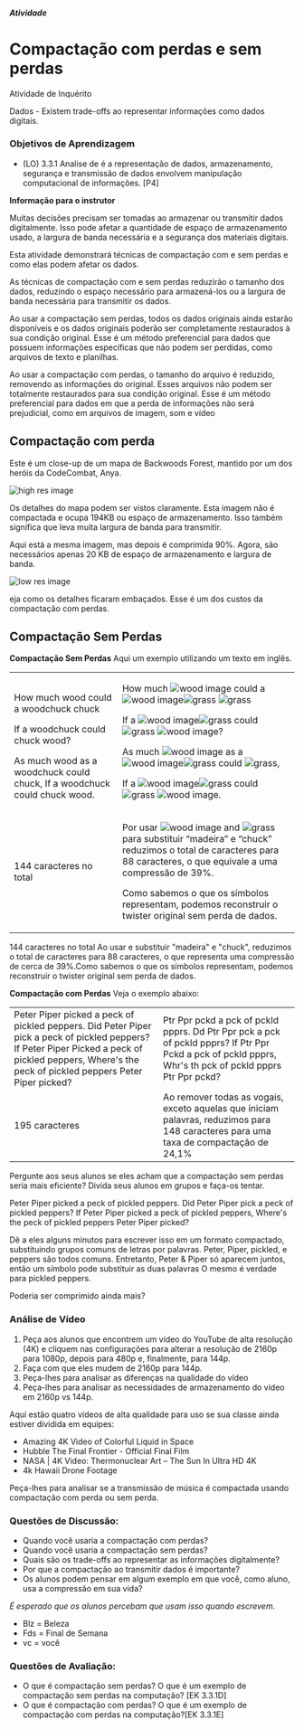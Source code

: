 ﻿##### Atividade
# Compactação com perdas e sem perdas
Atividade de Inquérito

Dados - Existem trade-offs ao representar informações como dados digitais.	

### Objetivos de Aprendizagem
- (LO) 3.3.1 Analise de é a representação de dados, armazenamento, segurança e transmissão de dados envolvem manipulação computacional de informações. [P4]

**Informação para o instrutor**

Muitas decisões precisam ser tomadas ao armazenar ou transmitir dados digitalmente. Isso pode afetar a quantidade de espaço de armazenamento usado, a largura de banda necessária e a segurança dos materiais digitais.

Esta atividade demonstrará técnicas de compactação com e sem perdas e como elas podem afetar os dados. 

As técnicas de compactação com e sem perdas reduzirão o tamanho dos dados, reduzindo o espaço necessário para armazená-los ou a largura de banda necessária para transmitir os dados.

Ao usar a compactação sem perdas, todos os dados originais ainda estarão disponíveis e os dados originais poderão ser completamente restaurados à sua condição original. Esse é um método preferencial para dados que possuem informações específicas que não podem ser perdidas, como arquivos de texto e planilhas.

Ao usar a compactação com perdas, o tamanho do arquivo é reduzido, removendo as informações do original. Esses arquivos não podem ser totalmente restaurados para sua condição original. Esse é um método preferencial para dados em que a perda de informações não será prejudicial, como em arquivos de imagem, som e vídeo

## Compactação com perda


Este é um close-up de um mapa de Backwoods Forest, mantido por um dos heróis da CodeCombat, Anya.

<img alt="high res image" src="/images/pages/teachers/resources/markdown/compression-high-res.jpg" class="res-image" />

Os detalhes do mapa podem ser vistos claramente. Esta imagem não é compactada e ocupa 194KB ou espaço de armazenamento. Isso também significa que leva muita largura de banda para transmitir.

Aqui está a mesma imagem, mas depois é comprimida 90%. Agora, são necessários apenas 20 KB de espaço de armazenamento e largura de banda.

<img alt="low res image" src="/images/pages/teachers/resources/markdown/compression-low-res.jpg" class="res-image" />

eja como os detalhes ficaram embaçados. Esse é um dos custos da compactação com perdas.




## Compactação Sem Perdas

**Compactação Sem Perdas**
Aqui um exemplo utilizando um texto em inglês.
<table class="woodchuck">

<tbody>

<tr>

<td>

<span>How much wood could a woodchuck chuck  
</span>

<span>If a woodchuck could chuck wood?</span>

<span>  
As much wood as a woodchuck could chuck,</span>

<span>  
If a woodchuck could chuck wood.</span>

</td>

<td>

<span>How much</span> <img alt="wood image" src="/images/pages/teachers/resources/markdown/compression-wood-x.png" class="wood" /><span> could a</span> <img alt="wood image" src="/images/pages/teachers/resources/markdown/compression-wood-x.png" class="wood" /><img alt="grass" src="/images/pages/teachers/resources/markdown/compression-grass.png" class="grass" /><span> </span><img alt="grass" src="/images/pages/teachers/resources/markdown/compression-grass.png" class="grass" /><span> </span>

<span>If a</span> <img alt="wood image" src="/images/pages/teachers/resources/markdown/compression-wood-x.png" class="wood" /><img alt="grass" src="/images/pages/teachers/resources/markdown/compression-grass.png" class="grass" /><span> could</span> <img alt="grass" src="/images/pages/teachers/resources/markdown/compression-grass.png" class="grass" /><span> </span><img alt="wood image" src="/images/pages/teachers/resources/markdown/compression-wood-x.png" class="wood" /><span>?</span>

<span>As much</span> <img alt="wood image" src="/images/pages/teachers/resources/markdown/compression-wood-x.png" class="wood" /><span> as a</span> <img alt="wood image" src="/images/pages/teachers/resources/markdown/compression-wood-x.png" class="wood" /><img alt="grass" src="/images/pages/teachers/resources/markdown/compression-grass.png" class="grass" /><span> could</span> <img alt="grass" src="/images/pages/teachers/resources/markdown/compression-grass.png" class="grass" /><span>,</span>

<span>If a</span> <img alt="wood image" src="/images/pages/teachers/resources/markdown/compression-wood-x.png" class="wood" /><img alt="grass" src="/images/pages/teachers/resources/markdown/compression-grass.png" class="grass" /><span> could</span> <img alt="grass" src="/images/pages/teachers/resources/markdown/compression-grass.png" class="grass" /><span> </span><img alt="wood image" src="/images/pages/teachers/resources/markdown/compression-wood-x.png" class="wood" /><span>.</span>

<span></span>

</td>

</tr>

<tr>

<td>

<span> 144 caracteres no total</span>

</td>

<td>

<span>Por usar</span> <img alt="wood image" src="/images/pages/teachers/resources/markdown/compression-wood-x.png" class="wood" /><span> and</span> <img alt="grass" src="/images/pages/teachers/resources/markdown/compression-grass.png" class="grass" /><span> para substituir “madeira” e “chuck” reduzimos o total de caracteres para 88 caracteres, o que equivale a uma compressão de 39%.</span>

<span>Como sabemos o que os símbolos representam, podemos reconstruir o twister original sem perda de dados.</span>

</td>

</tr>

</tbody>

</table>

144 caracteres no total
Ao usar e substituir "madeira" e "chuck", reduzimos o total de caracteres para 88 caracteres, o que representa uma compressão de cerca de 39%.Como sabemos o que os símbolos representam, podemos reconstruir o twister original sem perda de dados.

**Compactação com Perdas**
Veja o exemplo abaixo:

<table class="peter-piper">

<tbody>

<tr>

<td><span>Peter Piper picked a peck of pickled peppers.</span> <span>Did Peter Piper pick a peck of pickled peppers?</span> <span>If Peter Piper Picked a peck of pickled peppers,</span> <span>Where's the peck of pickled peppers Peter Piper picked?</span><span></span><span></span></td>

<td><span>Ptr Ppr pckd a pck of pckld ppprs.</span> <span>Dd Ptr Ppr pck a pck of pckld ppprs?</span> <span>If Ptr Ppr Pckd a pck of pckld ppprs,</span> <span>Whr's th pck of pckld ppprs Ptr Ppr pckd?</span></td>

</tr>

<tr>

<td><span>195 caracteres</span></td>

<td><span>Ao remover todas as vogais, exceto aquelas que iniciam palavras, reduzimos  para 148 caracteres para uma taxa de compactação de 24,1%</span></td>

</tr>

</tbody>

</table>
Pergunte aos seus alunos se eles acham que a compactação sem perdas seria mais eficiente?
Divida seus alunos em grupos e faça-os tentar.

Peter Piper picked a peck of pickled peppers.
Did Peter Piper pick a peck of pickled peppers?
If Peter Piper picked a peck of pickled peppers,
Where's the peck of pickled peppers Peter Piper picked?

Dê a eles alguns minutos para escrever isso em um formato compactado, substituindo grupos comuns de letras por palavras.
Peter, Piper, pickled, e peppers são todos comuns.
Entretanto, Peter & Piper só aparecem juntos, então um símbolo pode substituir as duas palavras
O mesmo é verdade para pickled peppers.

Poderia ser comprimido ainda mais?

### Análise de Vídeo
1. Peça aos alunos que encontrem um vídeo do YouTube de alta resolução (4K) e cliquem nas configurações para alterar a resolução de 2160p para 1080p, depois para 480p e, finalmente, para 144p.
2. Faça com que eles mudem de 2160p para 144p.
3. Peça-lhes para analisar as diferenças na qualidade do vídeo
4. Peça-lhes para analisar as necessidades de armazenamento do vídeo em 2160p vs 144p.

Aqui estão quatro vídeos de alta qualidade para uso se sua classe ainda estiver dividida em equipes:
- Amazing 4K Video of Colorful Liquid in Space
- Hubble The Final Frontier - Official Final Film
- NASA | 4K Video: Thermonuclear Art – The Sun In Ultra HD 4K
- 4k Hawaii Drone Footage

Peça-lhes para analisar se a transmissão de música é compactada usando compactação com perda ou sem perda.


### Questões de Discussão:
- Quando você usaria a compactação com perdas?
- Quando você usaria a compactação sem perdas?
- Quais são os trade-offs ao representar as informações digitalmente?
- Por que a compactação ao transmitir dados é importante?
- Os alunos podem pensar em algum exemplo em que você, como aluno, usa a compressão em sua vida?

*É esperado que os alunos percebam que usam isso quando escrevem.*
- Blz = Beleza
- Fds = Final de Semana
- vc = você

### Questões de Avaliação:
- O que é compactação sem perdas? O que é um exemplo de compactação sem perdas na computação? [EK 3.3.1D]
- O que é compactação com perdas? O que é um exemplo de compactação com perdas na computação?[EK 3.3.1E]
